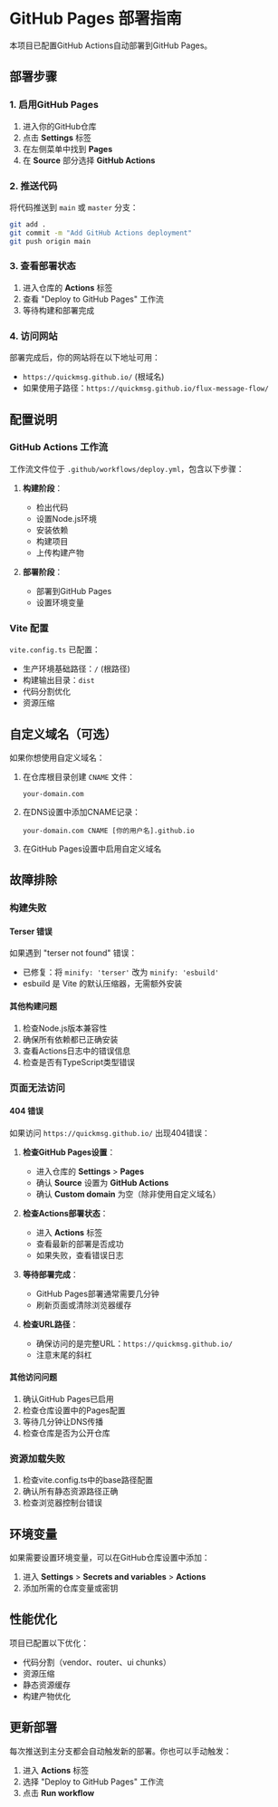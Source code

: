 # GitHub Pages 部署指南

本项目已配置GitHub Actions自动部署到GitHub Pages。

## 部署步骤

### 1. 启用GitHub Pages

1. 进入你的GitHub仓库
2. 点击 **Settings** 标签
3. 在左侧菜单中找到 **Pages**
4. 在 **Source** 部分选择 **GitHub Actions**


### 2. 推送代码


将代码推送到 `main` 或 `master` 分支：

```bash
git add .
git commit -m "Add GitHub Actions deployment"
git push origin main
```

### 3. 查看部署状态

1. 进入仓库的 **Actions** 标签
2. 查看 "Deploy to GitHub Pages" 工作流
3. 等待构建和部署完成

### 4. 访问网站

部署完成后，你的网站将在以下地址可用：
- `https://quickmsg.github.io/` (根域名)
- 如果使用子路径：`https://quickmsg.github.io/flux-message-flow/`

## 配置说明

### GitHub Actions 工作流

工作流文件位于 `.github/workflows/deploy.yml`，包含以下步骤：

1. **构建阶段**：
   - 检出代码
   - 设置Node.js环境
   - 安装依赖
   - 构建项目
   - 上传构建产物

2. **部署阶段**：
   - 部署到GitHub Pages
   - 设置环境变量

### Vite 配置

`vite.config.ts` 已配置：
- 生产环境基础路径：`/` (根路径)
- 构建输出目录：`dist`
- 代码分割优化
- 资源压缩

## 自定义域名（可选）

如果你想使用自定义域名：

1. 在仓库根目录创建 `CNAME` 文件：
   ```
   your-domain.com
   ```

2. 在DNS设置中添加CNAME记录：
   ```
   your-domain.com CNAME [你的用户名].github.io
   ```

3. 在GitHub Pages设置中启用自定义域名

## 故障排除

### 构建失败

#### Terser 错误
如果遇到 "terser not found" 错误：
- 已修复：将 `minify: 'terser'` 改为 `minify: 'esbuild'`
- esbuild 是 Vite 的默认压缩器，无需额外安装

#### 其他构建问题
1. 检查Node.js版本兼容性
2. 确保所有依赖都已正确安装
3. 查看Actions日志中的错误信息
4. 检查是否有TypeScript类型错误

### 页面无法访问

#### 404 错误
如果访问 `https://quickmsg.github.io/` 出现404错误：

1. **检查GitHub Pages设置**：
   - 进入仓库的 **Settings** > **Pages**
   - 确认 **Source** 设置为 **GitHub Actions**
   - 确认 **Custom domain** 为空（除非使用自定义域名）

2. **检查Actions部署状态**：
   - 进入 **Actions** 标签
   - 查看最新的部署是否成功
   - 如果失败，查看错误日志

3. **等待部署完成**：
   - GitHub Pages部署通常需要几分钟
   - 刷新页面或清除浏览器缓存

4. **检查URL路径**：
   - 确保访问的是完整URL：`https://quickmsg.github.io/`
   - 注意末尾的斜杠

#### 其他访问问题
1. 确认GitHub Pages已启用
2. 检查仓库设置中的Pages配置
3. 等待几分钟让DNS传播
4. 检查仓库是否为公开仓库

### 资源加载失败

1. 检查vite.config.ts中的base路径配置
2. 确认所有静态资源路径正确
3. 检查浏览器控制台错误

## 环境变量

如果需要设置环境变量，可以在GitHub仓库设置中添加：

1. 进入 **Settings** > **Secrets and variables** > **Actions**
2. 添加所需的仓库变量或密钥

## 性能优化

项目已配置以下优化：

- 代码分割（vendor、router、ui chunks）
- 资源压缩
- 静态资源缓存
- 构建产物优化

## 更新部署

每次推送到主分支都会自动触发新的部署。你也可以手动触发：

1. 进入 **Actions** 标签
2. 选择 "Deploy to GitHub Pages" 工作流
3. 点击 **Run workflow**

